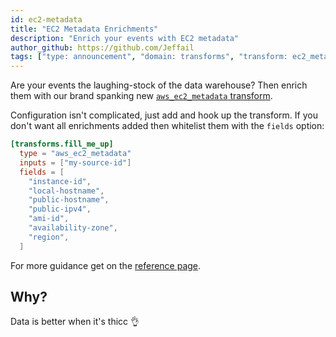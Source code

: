 ```yaml
---
id: ec2-metadata
title: "EC2 Metadata Enrichments"
description: "Enrich your events with EC2 metadata"
author_github: https://github.com/Jeffail
tags: ["type: announcement", "domain: transforms", "transform: ec2_metadata"]
---
```


Are your events the laughing-stock of the data warehouse? Then enrich them with
our brand spanking new [`aws_ec2_metadata` transform][docs.transforms.functions.aws_ec2_metadata].

<!--truncate-->

Configuration isn't complicated, just add and hook up the transform. If you
don't want all enrichments added then whitelist them with the `fields` option:

```toml
[transforms.fill_me_up]
  type = "aws_ec2_metadata"
  inputs = ["my-source-id"]
  fields = [
    "instance-id",
    "local-hostname",
    "public-hostname",
    "public-ipv4",
    "ami-id",
    "availability-zone",
    "region",
  ]
```

For more guidance get on the [reference page][docs.transforms.functions.aws_ec2_metadata].

## Why?

Data is better when it's thicc 👌


[docs.transforms.functions.aws_ec2_metadata]: /docs/reference/transforms/functions/aws_ec2_metadata/
